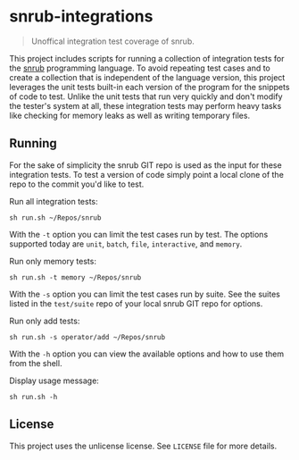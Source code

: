 # snrub-integrations
> Unoffical integration test coverage of snrub.

This project includes scripts for running a collection of integration tests for
the [snrub](https://bitbucket.org/wareification/snrub) programming language.
To avoid repeating test cases and to create a collection that is independent of
the language version, this project leverages the unit tests built-in each
version of the program for the snippets of code to test. Unlike the unit
tests that run very quickly and don't modify the tester's system at all,
these integration tests may perform heavy tasks like checking for memory
leaks as well as writing temporary files.

## Running
For the sake of simplicity the snrub GIT repo is used as the input for these
integration tests. To test a version of code simply point a local clone of
the repo to the commit you'd like to test.

Run all integration tests:
```shell
sh run.sh ~/Repos/snrub
```

With the `-t` option you can limit the test cases run by test. The options
supported today are `unit`, `batch`, `file`, `interactive`, and `memory`.

Run only memory tests:
```shell
sh run.sh -t memory ~/Repos/snrub
```

With the `-s` option you can limit the test cases run by suite. See the suites
listed in the `test/suite` repo of your local snrub GIT repo for options.

Run only add tests:
```shell
sh run.sh -s operator/add ~/Repos/snrub
```

With the `-h` option you can view the available options and how to use them from
the shell.

Display usage message:
```shell
sh run.sh -h
```

## License
This project uses the unlicense license. See `LICENSE` file for more details.
